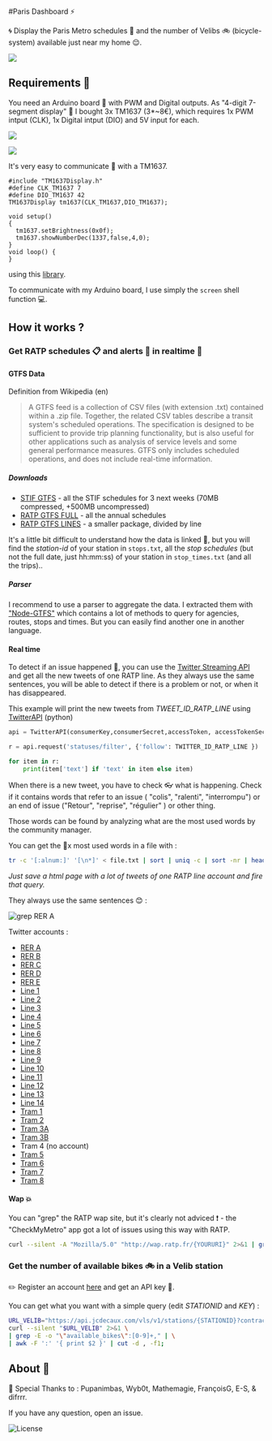 #Paris Dashboard ⚡️

🌀 Display the Paris Metro schedules 🚉 and the number of Velibs 🚲  (bicycle-system) available just near my home 😌.

![](front.jpg)

## Requirements 👜

You need an Arduino board 💎 with PWM and Digital outputs.
As "4-digit 7-segment display" 💫 I bought 3x TM1637 (3*~8€), which requires 1x PWM intput (CLK), 1x Digital intput (DIO) and 5V input for each.

![](back.jpg)

![](TM1637.jpg)


It's very easy to communicate 📢 with a TM1637.

```
#include "TM1637Display.h"
#define CLK_TM1637 7       
#define DIO_TM1637 42
TM1637Display tm1637(CLK_TM1637,DIO_TM1637);

void setup()
{
  tm1637.setBrightness(0x0f);
  tm1637.showNumberDec(1337,false,4,0);
}  
void loop() {
}
```
using this [library](https://github.com/avishorp/TM1637).

To communicate with my Arduino board, I use simply the ```screen``` shell function 💻.

## How it works ?

### Get RATP schedules 📋 and alerts 💩 in realtime 🌟

#### GTFS Data

Definition from Wikipedia (en)
> A GTFS feed is a collection of CSV files (with extension .txt) contained within a .zip file. Together, the related CSV tables describe a transit system's scheduled operations. The specification is designed to be sufficient to provide trip planning functionality, but is also useful for other applications such as analysis of service levels and some general performance measures. GTFS only includes scheduled operations, and does not include real-time information. 

##### Downloads

  - [STIF GTFS](http://opendata.stif.info/explore/dataset/offre-horaires-tc-gtfs-idf/table/) - all the STIF schedules for 3 next weeks (70MB compressed, +500MB uncompressed)
  - [RATP GTFS FULL](http://dataratp.opendatasoft.com/explore/dataset/offre-transport-de-la-ratp-format-gtfs/) - all the annual schedules 
  - [RATP GTFS LINES](http://dataratp.download.opendatasoft.com/RATP_GTFS_LINES.zip) - a smaller package, divided by line 

It's a little bit difficult to understand how the data is linked 🔬, but you will find the *station-id* of your station in `stops.txt`, all the *stop schedules* (but not the full date, just hh:mm:ss) of your station in `stop_times.txt` (and all the trips)..

##### Parser 

I recommend to use a parser to aggregate the data. I extracted them with ["Node-GTFS"](https://github.com/brendannee/node-gtfs) which contains a lot of methods to query for agencies, routes, stops and times. But you can easily find another one in another language.

#### Real time

To detect if an issue happened 🔶, you can use the [Twitter Streaming API](https://dev.twitter.com/streaming/overview) and get all the new tweets of one RATP line.
As they always use the same sentences, you will be able to detect if there is a problem or not, or when it has disappeared.

This example will print the new tweets from *TWEET\_ID\_RATP\_LINE* using [TwitterAPI](https://github.com/geduldig/TwitterAPI) (python)

```python
api = TwitterAPI(consumerKey,consumerSecret,accessToken, accessTokenSecret)

r = api.request('statuses/filter', {'follow': TWITTER_ID_RATP_LINE })

for item in r:
    print(item['text'] if 'text' in item else item)
```

When there is a new tweet, you have to check 👓 what is happening.
Check if it contains words that refer to an issue ( "colis", "ralenti", "interrompu") or an end of issue ("Retour", "reprise", "régulier" ) or other thing.

Those words can be found by analyzing what are the most used words by the community manager.

You can get the 💯x most used words in a file with :

```bash
tr -c '[:alnum:]' '[\n*]' < file.txt | sort | uniq -c | sort -nr | head  -100
```

*Just save a html page with a lot of tweets of one RATP line account and fire that query.*

They always use the same sentences 😊 :

![grep RER A](grepRERA.png)

Twitter accounts :

- [RER A](https://twitter.com/RERA_RATP)
- [RER B](https://twitter.com/RERB)
- [RER C](https://twitter.com/RERC_SNCF)
- [RER D](https://twitter.com/RERD_SNCF)
- [RER E](https://twitter.com/RERE_SNCF)
- [Line 1](https://twitter.com/Ligne1_RATP)
- [Line 2](https://twitter.com/Ligne2_RATP)
- [Line 3](https://twitter.com/Ligne3_RATP)
- [Line 4](https://twitter.com/Ligne4_RATP)
- [Line 5](https://twitter.com/Ligne5_RATP)
- [Line 6](https://twitter.com/Ligne6_RATP)
- [Line 7](https://twitter.com/Ligne7_RATP)
- [Line 8](https://twitter.com/Ligne8_RATP) 
- [Line 9](https://twitter.com/Ligne9_RATP)
- [Line 10](https://twitter.com/Ligne10_RATP)
- [Line 11](https://twitter.com/Ligne11_RATP)
- [Line 12](https://twitter.com/Ligne12_RATP)
- [Line 13](https://twitter.com/Ligne13_RATP)
- [Line 14](https://twitter.com/Ligne14_RATP)
- [Tram 1](https://twitter.com/T1_RATP)
- [Tram 2](https://twitter.com/T2_RATP)
- [Tram 3A](https://twitter.com/T3a_RATP)
- [Tram 3B](https://twitter.com/T3b_RATP)
- Tram 4 (no account)
- [Tram 5](https://twitter.com/T5_RATP) 
- [Tram 6](https://twitter.com/T6_RATP)
- [Tram 7](https://twitter.com/T7_RATP)
- [Tram 8](https://twitter.com/T8_RATP)




#### Wap 💥
You can "grep" the RATP wap site, but it's clearly not adviced ❗️ -  the "CheckMyMetro" app got a lot of issues using this way with RATP.

```bash
curl --silent -A "Mozilla/5.0" "http://wap.ratp.fr/{YOURURI}" 2>&1 | grep -E -o "([0-9]+) mn"
```



### Get the number of available bikes 🚲 in a Velib station

✏️ Register an account [here](https://developer.jcdecaux.com) and get an API key 🔑.

You can get what you want with a simple query (edit *STATIONID* and *KEY*) :

```bash
URL_VELIB="https://api.jcdecaux.com/vls/v1/stations/{STATIONID}?contract=paris&apiKey={KEY}"
curl --silent "$URL_VELIB" 2>&1 \
| grep -E -o "\"available_bikes\":[0-9]+," | \
| awk -F ':' '{ print $2 }' | cut -d , -f1;
```


## About 👀

🙏 Special Thanks to  : Pupanimbas, Wyb0t, Mathemagie, FrançoisG, E-S, & difrrr.

If you have any question, open an issue.

![License](./license.png)
